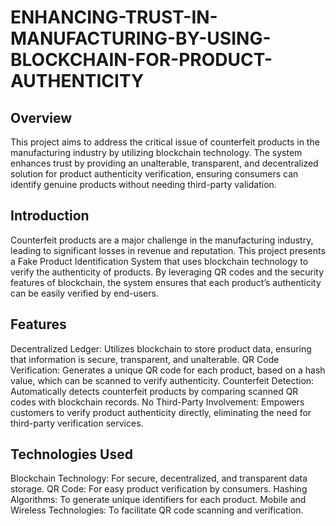 # ENHANCING-TRUST-IN-MANUFACTURING-BY-USING-BLOCKCHAIN-FOR-PRODUCT-AUTHENTICITY
## Overview
This project aims to address the critical issue of counterfeit products in the manufacturing industry by utilizing blockchain technology. The system enhances trust by providing an unalterable, transparent, and decentralized solution for product authenticity verification, ensuring consumers can identify genuine products without needing third-party validation.

## Introduction
Counterfeit products are a major challenge in the manufacturing industry, leading to significant losses in revenue and reputation. This project presents a Fake Product Identification System that uses blockchain technology to verify the authenticity of products. By leveraging QR codes and the security features of blockchain, the system ensures that each product’s authenticity can be easily verified by end-users.

## Features
Decentralized Ledger: Utilizes blockchain to store product data, ensuring that information is secure, transparent, and unalterable.
QR Code Verification: Generates a unique QR code for each product, based on a hash value, which can be scanned to verify authenticity.
Counterfeit Detection: Automatically detects counterfeit products by comparing scanned QR codes with blockchain records.
No Third-Party Involvement: Empowers customers to verify product authenticity directly, eliminating the need for third-party verification services.

## Technologies Used
Blockchain Technology: For secure, decentralized, and transparent data storage.
QR Code: For easy product verification by consumers.
Hashing Algorithms: To generate unique identifiers for each product.
Mobile and Wireless Technologies: To facilitate QR code scanning and verification.
